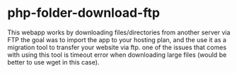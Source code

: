 # php-folder-download-ftp
This webapp works by downloading files/directories from another server via FTP
the goal was to import the app to your hosting plan, and the use it as a migration tool to transfer your website via ftp.
one of the issues that comes with using this tool is timeout error when downloading large files (would be better to use wget in this case).
